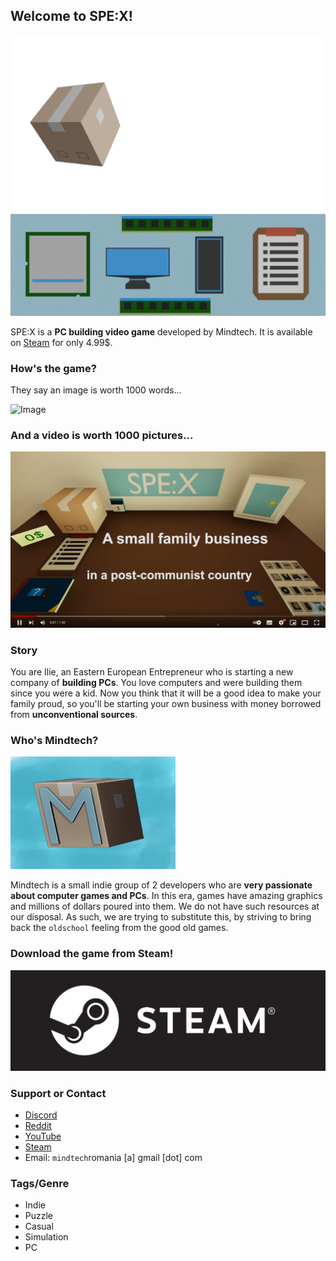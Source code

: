 ## Welcome to SPE:X!

![Banner](pics/library_logo_transparent.png)
![Header](pics/library_hero.png)

SPE:X is a **PC building video game** developed by Mindtech. It is available on [Steam](https://store.steampowered.com/app/1919440/SPEX/) for only 4.99$.

### How's the game?

They say an image is worth 1000 words...

![Image](https://cdn.akamai.steamstatic.com/steam/apps/1919440/ss_ea641653245d467d0f806dc0d0a7f9c25db2aaf2.1920x1080.jpg?t=1653062596)

### And a video is worth 1000 pictures...

[![Trailer](pics/spex-vid.png)](https://www.youtube.com/watch?v=-_8uNya37pU)


### Story

You are Ilie, an Eastern European Entrepreneur who is starting a new company of **building PCs**. You love computers and were building them since you were a kid. Now you think that it will be a good idea to make your family proud, so you'll be starting your own business with money borrowed from **unconventional sources**.

### Who's Mindtech?

![Mindtech](pics/mindtechlogo.png)

Mindtech is a small indie group of 2 developers who are **very passionate about computer games and PCs**. In this era, games have amazing graphics and millions of dollars poured into them. We do not have such resources at our disposal. As such, we are trying to substitute this, by striving to bring back the `oldschool` feeling from the good old games.

### Download the game from Steam!
[![Steam](pics/steam-logo.png)](https://store.steampowered.com/app/1919440/SPEX/)


### Support or Contact

- [Discord](https://discord.gg/tdkz7arJnK)
- [Reddit](https://www.reddit.com/r/spex)
- [YouTube](https://www.youtube.com/channel/UChOCA2KOODZEPIn-DS1oVZA)
- [Steam](https://steamcommunity.com/app/1919440)
- Email: `mindtech`romania [a] gmail [dot] com

### Tags/Genre
- Indie
- Puzzle
- Casual
- Simulation
- PC
